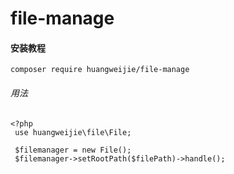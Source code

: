 # file-manage 

#### 安装教程

```shell
composer require huangweijie/file-manage
```
###### 用法

```
<?php
 use huangweijie\file\File;
 
 $filemanager = new File();
 $filemanager->setRootPath($filePath)->handle();
 ```



